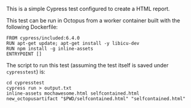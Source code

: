 This is a simple Cypress test configured to create a HTML report.

This test can be run in Octopus from a worker container built with the following Dockerfile:

```
FROM cypress/included:6.4.0
RUN apt-get update; apt-get install -y libicu-dev
RUN npm install -g inline-assets
ENTRYPOINT []
```

The script to run this test (assuming the test itself is saved under `cypresstest`) is:

```
cd cypresstest
cypress run > output.txt
inline-assets mochawesome.html selfcontained.html
new_octopusartifact "$PWD/selfcontained.html" "selfcontained.html"
```